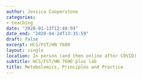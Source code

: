 ```yaml
---
author: Jessica Cooperstone
categories:
- teaching
date: "2020-01-13T12:40:59"
date_end: "2020-04-24T13:35:59"
draft: false
excerpt: HCS/FST/HN 7600
layout: single
location: In person (and then online after COVID)
subtitle: HCS/FST/HN 7600 plus lab
title: Metabolomics, Principles and Practice
---
```


